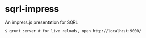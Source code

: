 sqrl-impress
============

An impress.js presentation for SQRL

    $ grunt server # for live reloads, open http://localhost:9000/
